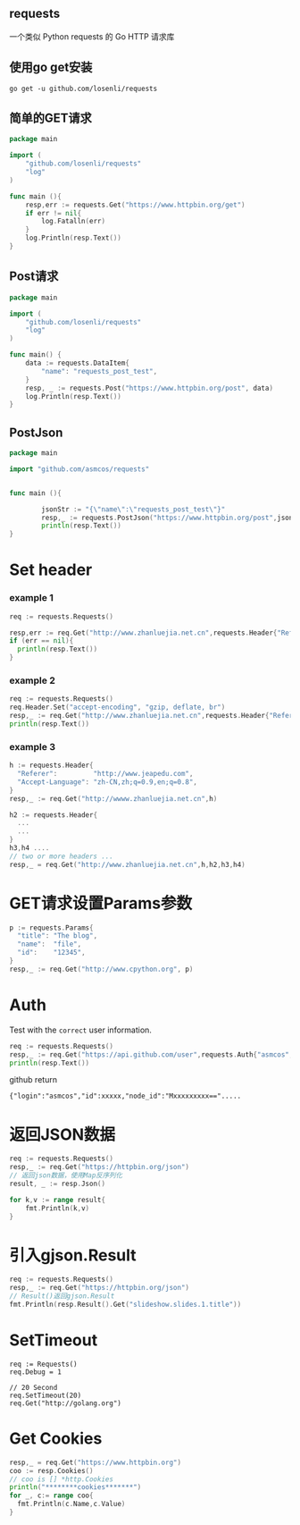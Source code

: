 
## requests

一个类似 Python requests 的 Go HTTP 请求库

## 使用go get安装

```
go get -u github.com/losenli/requests
```

## 简单的GET请求

```go
package main

import (
	"github.com/losenli/requests"
	"log"
)

func main (){
	resp,err := requests.Get("https://www.httpbin.org/get")
	if err != nil{
		log.Fatalln(err)
	}
	log.Println(resp.Text())
}
```

## Post请求

```go
package main

import (
	"github.com/losenli/requests"
	"log"
)

func main() {
	data := requests.DataItem{
		"name": "requests_post_test",
	}
	resp, _ := requests.Post("https://www.httpbin.org/post", data)
	log.Println(resp.Text())
}
```

## PostJson

``` go
package main

import "github.com/asmcos/requests"


func main (){

        jsonStr := "{\"name\":\"requests_post_test\"}"
        resp,_ := requests.PostJson("https://www.httpbin.org/post",jsonStr)
        println(resp.Text())
}

```

# Set header

### example 1

``` go
req := requests.Requests()

resp,err := req.Get("http://www.zhanluejia.net.cn",requests.Header{"Referer":"http://www.jeapedu.com"})
if (err == nil){
  println(resp.Text())
}
```

### example 2

``` go
req := requests.Requests()
req.Header.Set("accept-encoding", "gzip, deflate, br")
resp,_ := req.Get("http://www.zhanluejia.net.cn",requests.Header{"Referer":"http://www.jeapedu.com"})
println(resp.Text())

```

### example 3

``` go
h := requests.Header{
  "Referer":         "http://www.jeapedu.com",
  "Accept-Language": "zh-CN,zh;q=0.9,en;q=0.8",
}
resp,_ := req.Get("http://wwww.zhanluejia.net.cn",h)

h2 := requests.Header{
  ...
  ...
}
h3,h4 ....
// two or more headers ...
resp,_ = req.Get("http://www.zhanluejia.net.cn",h,h2,h3,h4)
```


# GET请求设置Params参数

``` go
p := requests.Params{
  "title": "The blog",
  "name":  "file",
  "id":    "12345",
}
resp,_ := req.Get("http://www.cpython.org", p)

```


# Auth

Test with the `correct` user information.

``` go
req := requests.Requests()
resp,_ := req.Get("https://api.github.com/user",requests.Auth{"asmcos","password...."})
println(resp.Text())
```

github return

```
{"login":"asmcos","id":xxxxx,"node_id":"Mxxxxxxxxx==".....
```

# 返回JSON数据

```go
req := requests.Requests()
resp,_ := req.Get("https://httpbin.org/json")
// 返回json数据，使用Map反序列化
result, _ := resp.Json()

for k,v := range result{
	fmt.Println(k,v)
}
```
# 引入gjson.Result
```go
req := requests.Requests()
resp,_ := req.Get("https://httpbin.org/json")
// Result()返回gjson.Result
fmt.Println(resp.Result().Get("slideshow.slides.1.title"))
```


# SetTimeout

```
req := Requests()
req.Debug = 1

// 20 Second
req.SetTimeout(20)
req.Get("http://golang.org")
```

# Get Cookies

``` go
resp,_ = req.Get("https://www.httpbin.org")
coo := resp.Cookies()
// coo is [] *http.Cookies
println("********cookies*******")
for _, c:= range coo{
  fmt.Println(c.Name,c.Value)
}
```
